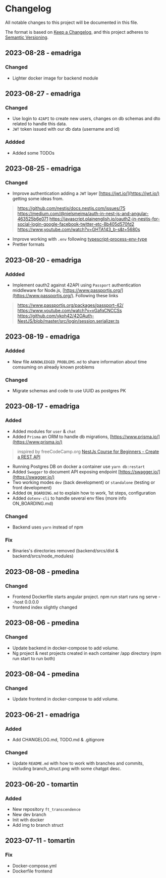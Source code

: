 # Changelog

All notable changes to this project will be documented in this file.

The format is based on [Keep a Changelog](https://keepachangelog.com/en/1.0.0/),
and this project adheres to [Semantic Versioning](https://semver.org/spec/v2.0.0.html).

## 2023-08-28 - emadriga
### Changed
- Lighter docker image for backend module

## 2023-08-27 - emadriga
### Changed
- Use login to `42API` to create new users, changes on db schemas and dto related to handle this data.
- `JWT` token issued with our db data (username and id)
### Addded
- Added some TODOs
## 2023-08-25 - emadriga
### Changed
- Improve authentication adding a `JWT` layer [https://jwt.io/](https://jwt.io/) getting some ideas from.
> https://github.com/nestjs/docs.nestjs.com/issues/75
> https://medium.com/@nielsmeima/auth-in-nest-js-and-angular-463525b6e071
> https://javascript.plainenglish.io/oauth2-in-nestjs-for-social-login-google-facebook-twitter-etc-8b405d570fd2
> https://www.youtube.com/watch?v=GHTA143_b-s&t=5680s

- Improve working with `.env` following [typescript-process-env-type](https://bobbyhadz.com/blog/typescript-process-env-type)
- Prettier formats

## 2023-08-20 - emadriga
### Addded
- Implement oauth2 against 42API using `Passport` authentication middleware for Node.js, [https://www.passportjs.org/](https://www.passportjs.org/). Following these links
> https://www.passportjs.org/packages/passport-42/
> https://www.youtube.com/watch?v=vGafqCNCCSs
> https://github.com/ykoh42/42OAuth-NestJS/blob/master/src/login/session.serializer.ts

## 2023-08-19 - emadriga
### Addded
- New file `AKNOWLEDGED_PROBLEMS.md` to share information about time comsuming on already known problems

### Changed
- Migrate schemas and code to use UUID as postgres PK

## 2023-08-17 - emadriga
### Added
- Added modules for `user` & `chat`
- Added `Prisma` an ORM to handle db migrations,  [https://www.prisma.io/](https://www.prisma.io/)
> inspired by freeCodeCamp.org [NestJs Course for Beginners - Create a REST API](https://www.youtube.com/watch?v=GHTA143_b-s&t=1750s)
- Running Postgres DB on docker a container use `yarn db:restart`
- Added `Swagger` to document API exposing endpoint [https://swagger.io/](https://swagger.io/)
- Two working modes `dev` (back development) or `standalone` (testing or front development)
- Added `ON_BOARDING.md` to explain how to work, 1st steps, configuration
- Added `dotenv-cli` to handle several env files (more info ON_BOARDING.md)

### Changed
- Backend uses `yarn` instead of npm

### Fix
- Binaries's directories removed (backend/srcs/dist & backend/srcs/node_modules)

## 2023-08-08 - pmedina
### Changed
- Frontend Dockerfile starts angular project. npm run start runs ng serve --host 0.0.0.0
- frontend index slightly changed

## 2023-08-06 - pmedina
### Changed
- Update backend in docker-compose to add volume.
- Ng project & nest projects created in each container /app directory (npm run start to run both)

## 2023-08-04 - pmedina
### Changed
- Update frontend in docker-compose to add volume.

## 2023-06-21 - emadriga
### Added
- Add CHANGELOG.md, TODO.md & .gitignore
### Changed
- Update `README.md` with how to work with branches and commits, including branch_struct.png with some chatgpt desc.

## 2023-06-20 - tomartin
### Added
- New repository `ft_transcendence`
- New dev branch
- Init with docker
- Add img to branch struct

## 2023-07-11 - tomartin
### Fix
- Docker-compose.yml
- Dockerfile frontend
